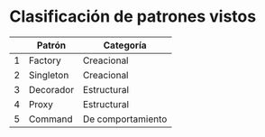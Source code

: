 # Clasificación de patrones vistos
|   | **Patrón** | **Categoría**     |
|---|------------|-------------------|
| 1 | Factory    | Creacional        |
| 2 | Singleton  | Creacional        |
| 3 | Decorador  | Estructural       |
| 4 | Proxy      | Estructural       |
| 5 | Command    | De comportamiento |
